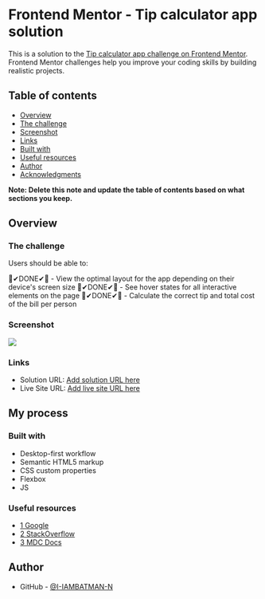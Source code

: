 # Frontend Mentor - Tip calculator app solution

This is a solution to the [Tip calculator app challenge on Frontend Mentor](https://www.frontendmentor.io/challenges/tip-calculator-app-ugJNGbJUX). Frontend Mentor challenges help you improve your coding skills by building realistic projects.

## Table of contents

- [Overview](#overview)
- [The challenge](#the-challenge)
- [Screenshot](#screenshot)
- [Links](#links)
- [Built with](#built-with)
- [Useful resources](#useful-resources)
- [Author](#author)
- [Acknowledgments](#acknowledgments)

**Note: Delete this note and update the table of contents based on what sections you keep.**

## Overview

### The challenge

Users should be able to:

🎉✔DONE✔🎉 - View the optimal layout for the app depending on their device's screen size
🎉✔DONE✔🎉 - See hover states for all interactive elements on the page
🎉✔DONE✔🎉 - Calculate the correct tip and total cost of the bill per person

### Screenshot

![](./screenshot.jpg)

### Links

- Solution URL: [Add solution URL here](https://github.com/I-IAMBATMAN-N/tip-calculator)
- Live Site URL: [Add live site URL here](https://tipo-calculator.netlify.app)

## My process

### Built with

- Desktop-first workflow
- Semantic HTML5 markup
- CSS custom properties
- Flexbox
- JS

### Useful resources

- [1 Google](https://www.google.com)
- [2 StackOverflow](https://stackoverflow.com/)
- [3 MDC Docs](https://developer.mozilla.org)

## Author

- GitHub - [@I-IAMBATMAN-N](https://www.twitter.com/yourusername)
